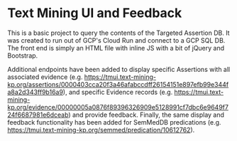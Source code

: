 # Text Mining UI and Feedback

This is a basic project to query the contents of the Targeted Assertion DB. 
It was created to run out of GCP's Cloud Run and connect to a GCP SQL DB. The front end is simply an HTML file with inline JS with a bit of jQuery and Bootstrap. 

Additional endpoints have been added to display specific Assertions with all associated evidence (e.g. https://tmui.text-mining-kp.org/assertions/0000403cca20f3a46afabccdff26154151e897efb99e344fa8a2d343ff9b16a9), and specific Evidence records (e.g. https://tmui.text-mining-kp.org/evidence/00000005a0876f89396326909e5128991cf7dbc6e9649f724f6687981e6dceab) and provide feedback.
Finally, the same display and feedback functionality has been added for SemMedDB predications (e.g. https://tmui.text-mining-kp.org/semmed/predication/10612762).